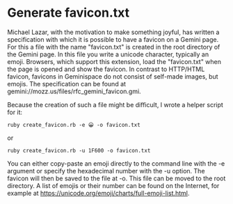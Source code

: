 # Generate favicon.txt

Michael Lazar, with the motivation to make something joyful, has written a specification with which it is possible to have a favicon on a Gemini page.
For this a file with the name "favicon.txt" is created in the root directory of the Gemini page. In this file you write a unicode character, typically an emoji. Browsers, which support this extension, load the "favicon.txt" when the page is opened and show the favicon. In contrast to HTTP/HTML favicon, favicons in Geminispace do not consist of self-made images, but emojis. The specification can be found at gemini://mozz.us/files/rfc_gemini_favicon.gmi.

Because the creation of such a file might be difficult, I wrote a helper script for it:
```
ruby create_favicon.rb -e 😀 -o favicon.txt
```
or
```
ruby create_favicon.rb -u 1F600 -o favicon.txt
```
You can either copy-paste an emoji directly to the command line with the -e argument or specify the hexadecimal number with the -u option. The favicon will then be saved to the file at -o. This file can be moved to the root directory.
A list of emojis or their number can be found on the Internet, for example at https://unicode.org/emoji/charts/full-emoji-list.html.
